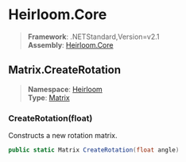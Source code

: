 # Heirloom.Core

> **Framework**: .NETStandard,Version=v2.1  
> **Assembly**: [Heirloom.Core][0]  

## Matrix.CreateRotation

> **Namespace**: [Heirloom][0]  
> **Type**: [Matrix][1]  

### CreateRotation(float)

Constructs a new rotation matrix.

```cs
public static Matrix CreateRotation(float angle)
```

[0]: ../Heirloom.Core.md
[1]: Heirloom.Matrix.md
